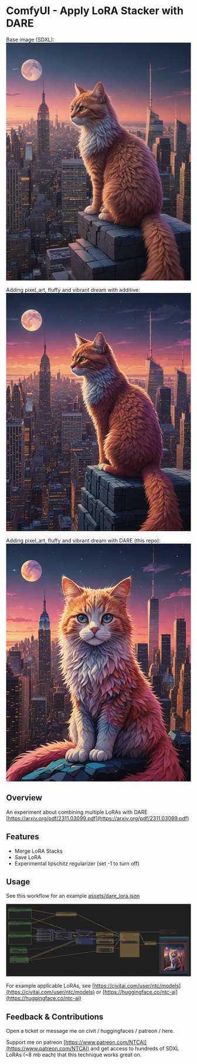 # ComfyUI - Apply LoRA Stacker with DARE

Base image (SDXL):
![ComfyUI No Lora Example](assets/0_base.png)

Adding pixel_art, fluffy and vibrant dream with additive:
![ComfyUI Add Lora (default)  Example](assets/0_additive.png)

Adding pixel_art, fluffy and vibrant dream with DARE (this repo):
![ComfyUI DARE Merge Example](assets/0_dare.png)

## Overview

An experiment about combining multiple LoRAs with DARE [https://arxiv.org/pdf/2311.03099.pdf](https://arxiv.org/pdf/2311.03099.pdf)

## Features

* Merge LoRA Stacks
* Save LoRA
* Experimental lipschitz regularizer (set -1 to turn off)

## Usage

See this workflow for an example [assets/dare_lora.json](assets/dare_lora.json)

![assets/workflow.png](assets/workflow.png)

For example applicable LoRAs, see [https://civitai.com/user/ntc/models](https://civitai.com/user/ntc/models) or [https://huggingface.co/ntc-ai](https://huggingface.co/ntc-ai)

## Feedback & Contributions

Open a ticket or message me on civit / huggingfaces / patreon / here.

Support me on patreon [https://www.patreon.com/NTCAI](https://www.patreon.com/NTCAI) and get access to hundreds of SDXL LoRAs (~8 mb each) that this technique works great on.
